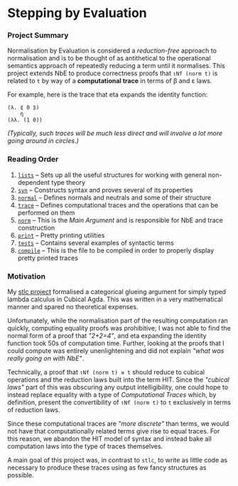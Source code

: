 # Stepping by Evaluation

### Project Summary

Normalisation by Evaluation is considered a *reduction-free* approach to normalisation and is to be thought
of as antithetical to the operational semantics approach of repeatedly reducing a term until it normalises.
This project extends NbE to produce correctness proofs that `ιNf (norm t)` is related to `t` by way
of a **computational trace** in terms of β and ε laws.

For example, here is the trace that eta expands the identity function:
```
(λ. ⟪ 0 ⟫)
    η
(λλ. (1 0))
```
*(Typically, such traces will be much less direct and will involve a lot more going around in circles.)*

### Reading Order

1. [`lists`](lists.agda) – Sets up all the useful structures for working with general non-dependent type theory
2. [`syn`](syn.agda) – Constructs syntax and proves several of its properties
3. [`normal`](normal.agda) – Defines normals and neutrals and some of their structure
4. [`trace`](trace.agda) – Defines computational traces and the operations that can be performed on them
5. [`norm`](norm.agda) – This is the *Main Argument* and is responsible for NbE and trace construction
6. [`print`](print.agda) – Pretty printing utilities
7. [`tests`](tests.agda) – Contains several examples of syntactic terms
8. [`compile`](compile.agda) – This is the file to be compiled in order to properly display pretty printed traces

### Motivation

My [stlc project](https://github.com/FrozenWinters/stlc/blob/main/README.md) formalised a categorical
glueing argument for simply typed lambda calculus in Cubical Agda. This was written in a very mathematical
manner and spared no theoretical expenses.

Unfortunately, while the normalisation part of the resulting computation ran quickly, computing equality
proofs was prohibitive; I was not able to find the normal form of a proof that *"2+2=4"*, and eta expanding
the identity function took 50s of computation time. Further, looking at the proofs that I could compute
was entirely unenlightening and did not explain *"what was really going on with NbE"*.

Technically, a proof that `ιNf (norm t) ≡ t` should reduce to cubical operations and the reduction laws
built into the term HIT. Since the *"cubical laws"* part of this was obscuring any output intelligibility,
one could hope to instead replace equality with a type of *Computational Traces* which, by definition,
present the convertibility of `ιNf (norm t)` to `t` exclusively in terms of reduction laws.

Since these computational traces are *"more discrete"* than terms, we would not have that computationally
related terms give rise to equal traces. For this reason, we abandon the HIT model of syntax and instead
bake all computation laws into the type of traces themselves.

A main goal of this project was, in contrast to `stlc`, to write as little code as necessary to produce
these traces using as few fancy structures as possible.
